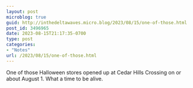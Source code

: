```yaml
---
layout: post
microblog: true
guid: http://inthedeltawaves.micro.blog/2023/08/15/one-of-those.html
post_id: 3496965
date: 2023-08-15T21:17:35-0700
type: post
categories:
- "Notes"
url: /2023/08/15/one-of-those.html
---
```

One of those Halloween stores opened up at Cedar Hills Crossing on or about August 1. What a time to be alive.
